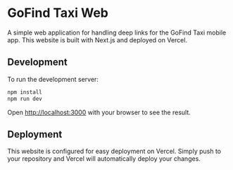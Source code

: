 # GoFind Taxi Web

A simple web application for handling deep links for the GoFind Taxi mobile app. This website is built with Next.js and deployed on Vercel.

## Development

To run the development server:

```bash
npm install
npm run dev
```

Open [http://localhost:3000](http://localhost:3000) with your browser to see the result.

## Deployment

This website is configured for easy deployment on Vercel. Simply push to your repository and Vercel will automatically deploy your changes.
